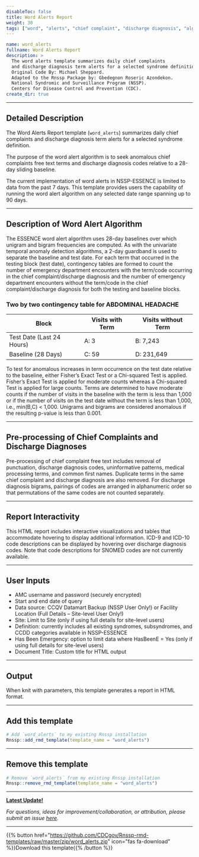```yaml
---
disableToc: false
title: Word Alerts Report
weight: 30
tags: ["word", "alerts", "chief complaint", "discharge diagnosis", "algorithm", "CCQV", "datamart", "nssp", "essence", "template"] 
---
```


```yaml
name: word_alerts
fullname: Word Alerts Report
description: >
  The word alerts template summarizes daily chief complaints 
  and discharge diagnosis term alerts for a selected syndrome definition. 
  Original Code By: Michael Sheppard. 
  Adapted to the Rnssp Package by: Gbedegnon Roseric Azondekon. 
  National Syndromic and Surveillance Program (NSSP). 
  Centers for Disease Control and Prevention (CDC).
create_dir: true
```
---
## Detailed Description

The Word Alerts Report template (`word_alerts`) summarizes daily chief complaints and discharge diagnosis term alerts for a selected syndrome definition. 

The purpose of the word alert algorithm is to seek anomalous chief complaints free text terms and discharge diagnosis codes relative to a 28-day sliding baseline. 

The current implementation of word alerts in NSSP-ESSENCE is limited to data from the past 7 days. This template provides users the capability of running the word alert algorithm on any selected date range spanning up to 90 days.

---
## Description of Word Alert Algorithm
The ESSENCE word alert algorithm uses 28-day baselines over which unigram and bigram frequencies are computed. As with the univariate temporal anomaly detection algorithms, a 2-day guardband is used to separate the baseline and test date. For each term that occurred in the testing block (test date), contingency tables are formed to count the number of emergency department encounters with the term/code occurring in the chief complaint/discharge diagnosis and the number of emergency department encounters without the term/code in the chief complaint/discharge diagnosis for both the testing and baseline blocks. 

### Two by two contingency table for ABDOMINAL HEADACHE

| Block | Visits with Term | Visits without Term |
| ----- | ---------------- | ------------------- |
| Test Date (Last 24 Hours) | A: 3 | B: 7,243 
| Baseline (28 Days) | C: 59 | D: 231,649 |

To test for anomalous increases in term occurrence on the test date relative to the baseline, either Fisher’s Exact Test or a Chi-squared Test is applied. Fisher’s Exact Test is applied for moderate counts whereas a Chi-squared Test is applied for large counts. Terms are determined to have moderate counts if the number of visits in the baseline with the term is less than 1,000 or if the number of visits on the test date without the term is less than 1,000, i.e., min(B,C) < 1,000. Unigrams and bigrams are considered anomalous if the resulting p-value is less than 0.001. 

---
## Pre-processing of Chief Complaints and Discharge Diagnoses
Pre-processing of chief complaint free text includes removal of punctuation, discharge diagnosis codes, uninformative patterns, medical processing terms, and common first names. Duplicate terms in the same chief complaint and discharge diagnosis are also removed. For discharge diagnosis bigrams, pairings of codes are arranged in alphanumeric order so that permutations of the same codes are not counted separately.

---
## Report Interactivity
This HTML report includes interactive visualizations and tables that accommodate hovering to display additional information. ICD-9 and ICD-10 code descriptions can be displayed by hovering over discharge diagnosis codes. Note that code descriptions for SNOMED codes are not currently available. 


---
## User Inputs

* AMC username and password (securely encrypted)
* Start and end date of query
* Data source: CCQV Datamart Backup (NSSP User Only!) or Facility Location (Full Details – Site-level User Only!)
* Site: Limit to Site (only if using full details for site-level users)
* Definition: currently includes all existing syndromes, subsyndromes, and CCDD categories available in NSSP-ESSENCE
* Has Been Emergency: option to limit data where HasBeenE = Yes (only if using full details for site-level users)
* Document Title: Custom title for HTML output


---
## Output

When knit with parameters, this template generates a report in HTML format.

---
## Add this template

```r
# Add `word_alerts` to my existing Rnssp installation
Rnssp::add_rmd_template(template_name = "word_alerts")
```
---
## Remove this template

```r
# Remove `word_alerts` from my existing Rnssp installation
Rnssp::remove_rmd_template(template_name = "word_alerts")
```

---
[**Latest Update!**](https://cdcgov.github.io/Rnssp-rmd-templates/changelogs/#word-alerts-report-template-word_alerts)

*For questions, ideas for improvement/collaboration, or attribution, please submit an issue [here](https://github.com/CDCgov/Rnssp-rmd-templates/issues).*

---
{{% button href="https://github.com/CDCgov/Rnssp-rmd-templates/raw/master/zip/word_alerts.zip" icon="fas fa-download" %}}Download this template{{% /button %}}
